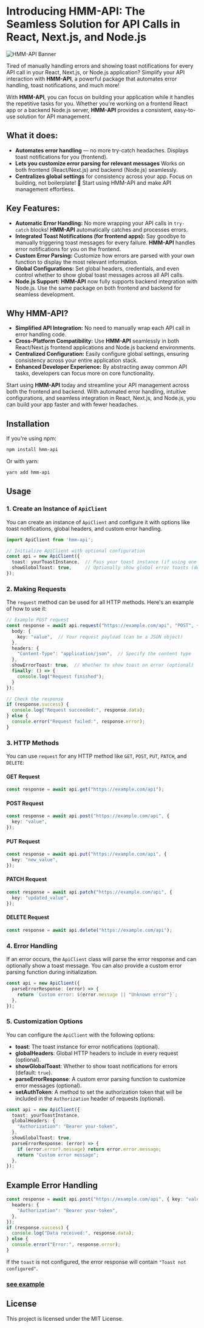 # Introducing HMM-API: The Seamless Solution for API Calls in React, Next.js, and Node.js

![HMM-API Banner](https://us-east-1.tixte.net/uploads/tanmay111-files.tixte.co/hmm_api.png)

Tired of manually handling errors and showing toast notifications for every API call in your React, Next.js, or Node.js application? Simplify your API interaction with **HMM-API**, a powerful package that automates error handling, toast notifications, and much more!

With **HMM-API**, you can focus on building your application while it handles the repetitive tasks for you. Whether you're working on a frontend React app or a backend Node.js server, **HMM-API** provides a consistent, easy-to-use solution for API management.

##  What it does:

- **Automates error handling** — no more try-catch headaches.
Displays toast notifications for you (frontend).
- **Lets you customize error parsing for relevant messages** 
Works on both frontend (React/Next.js) and backend (Node.js) seamlessly.
- **Centralizes global settings** for consistency across your app.
Focus on building, not boilerplate! 🚀 Start using HMM-API and make API management effortless.



## Key Features:

- **Automatic Error Handling:** No more wrapping your API calls in `try-catch` blocks! **HMM-API** automatically catches and processes errors.
- **Integrated Toast Notifications (for frontend apps):** Say goodbye to manually triggering toast messages for every failure. **HMM-API** handles error notifications for you on the frontend.
- **Custom Error Parsing:** Customize how errors are parsed with your own function to display the most relevant information.
- **Global Configurations:** Set global headers, credentials, and even control whether to show global toast messages across all API calls.
- **Node.js Support:** **HMM-API** now fully supports backend integration with Node.js. Use the same package on both frontend and backend for seamless development.

## Why HMM-API?

- **Simplified API Integration:** No need to manually wrap each API call in error handling code.
- **Cross-Platform Compatibility:** Use **HMM-API** seamlessly in both React/Next.js frontend applications and Node.js backend environments.
- **Centralized Configuration:** Easily configure global settings, ensuring consistency across your entire application stack.
- **Enhanced Developer Experience:** By abstracting away common API tasks, developers can focus more on core functionality.

Start using **HMM-API** today and streamline your API management across both the frontend and backend. With automated error handling, intuitive configurations, and seamless integration in React, Next.js, and Node.js, you can build your app faster and with fewer headaches.

## Installation

If you're using npm:

```bash
npm install hmm-api
```

Or with yarn:

```bash
yarn add hmm-api
```

## Usage

### 1. Create an Instance of `ApiClient`

You can create an instance of `ApiClient` and configure it with options like toast notifications, global headers, and custom error handling.

```typescript
import ApiClient from 'hmm-api';

// Initialize ApiClient with optional configuration
const api = new ApiClient({
  toast: yourToastInstance,  // Pass your toast instance (if using one eg. sonner, react-toast etc...)
  showGlobalToast: true,     // Optionally show global error toasts (default true)
});
```

### 2. Making Requests

The `request` method can be used for all HTTP methods. Here's an example of how to use it:

```typescript
// Example POST request
const response = await api.request("https://example.com/api", "POST", {
  body: {
    key: "value",  // Your request payload (can be a JSON object)
  },
  headers: {
    "Content-Type": "application/json",  // Specify the content type
  },
  showErrorToast: true,  // Whether to show toast on error (optional)
  finally: () => {
    console.log("Request finished");
  }
});

// Check the response
if (response.success) {
  console.log("Request succeeded:", response.data);
} else {
  console.error("Request failed:", response.error);
}
```

### 3. HTTP Methods

You can use `request` for any HTTP method like `GET`, `POST`, `PUT`, `PATCH`, and `DELETE`:

#### GET Request
```typescript
const response = await api.get("https://example.com/api");
```

#### POST Request
```typescript
const response = await api.post("https://example.com/api", {
  key: "value",
});
```

#### PUT Request
```typescript
const response = await api.put("https://example.com/api", {
  key: "new_value",
});
```

#### PATCH Request
```typescript
const response = await api.patch("https://example.com/api", {
  key: "updated_value",
});
```

#### DELETE Request
```typescript
const response = await api.delete("https://example.com/api");
```

### 4. Error Handling

If an error occurs, the `ApiClient` class will parse the error response and can optionally show a toast message. You can also provide a custom error parsing function during initialization.

```typescript
const api = new ApiClient({
  parseErrorResponse: (error) => {
    return `Custom error: ${error.message || "Unknown error"}`;
  },
});
```

### 5. Customization Options

You can configure the `ApiClient` with the following options:

- **toast**: The toast instance for error notifications (optional).
- **globalHeaders**: Global HTTP headers to include in every request (optional).
- **showGlobalToast**: Whether to show toast notifications for errors (default: `true`).
- **parseErrorResponse**: A custom error parsing function to customize error messages (optional).
- **setAuthToken**: A method to set the authorization token that will be included in the `Authorization` header of requests (optional).

```typescript
const api = new ApiClient({
  toast: yourToastInstance,
  globalHeaders: {
    "Authorization": "Bearer your-token",
  },
  showGlobalToast: true,
  parseErrorResponse: (error) => {
    if (error.error?.message) return error.error.message;
    return "Custom error message";
  },
});
```

## Example Error Handling

```typescript
const response = await api.post("https://example.com/api", { key: "value" }, {
  headers: {
    "Authorization": "Bearer your-token",
  },
});
if (response.success) {
  console.log("Data received:", response.data);
} else {
  console.error("Error:", response.error);
}
```


If the `toast` is not configured, the error response will contain `"Toast not configured"`.

### [see example](https://github.com/babyo77/hmm-api/blob/main/__tests__/web/lib/api.ts)

## License

This project is licensed under the MIT License.
